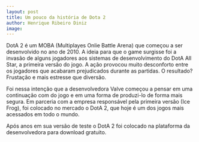 ```yaml
---
layout: post
title: Um pouco da história de Dota 2
author: Henrique Ribeiro Diniz
image:
---
```


DotA 2 é um MOBA (Multiplayes Onlie Battle Arena) que começou a ser desenvolvido no ano de 2010. A ideia para que o game surgisse foi a invasão de alguns jogadores aos sistemas de desenvolvimento do DotA All Star, a primeira versão do jogo. A ação provocou muito desconforto entre os jogadores que acabaram prejudicados durante as partidas. O resultado? Frustação e mais estresse que diversão.


Foi nessa intenção que a desenvolvedora Valve começou a pensar em uma continuação com do jogo e em uma forma de produzi-lo de forma mais segura. Em parceria com a empresa responsável pela primeira versão (Ice Frog), foi colocado no mercado o DotA 2, que hoje é um dos jogos mais acessados em todo o mundo.

Após anos em sua versão de teste o DotA 2 foi colocado na plataforma da desenvolvedora para download gratuito.
